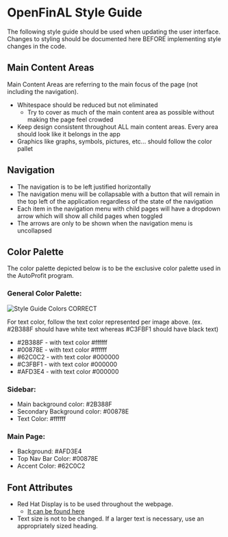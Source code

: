 # OpenFinAL Style Guide
The following style guide should be used when updating the user interface. Changes to styling should be documented here BEFORE implementing style changes in the code.

## Main Content Areas
Main Content Areas are referring to the main focus of the page (not including the navigation).
- Whitespace should be reduced but not eliminated
    - Try to cover as much of the main content area as possible without making the page feel crowded
- Keep design consistent throughout ALL main content areas. Every area should look like it belongs in the app
- Graphics like graphs, symbols, pictures, etc... should follow the color pallet

## Navigation
- The navigation is to be left justified horizontally	
- The navigation menu will be collapsable with a button that will remain in the top left of the application regardless of the state of the navigation
- Each item in the navigation menu with child pages will have a dropdown arrow which will show all child pages when toggled
- The arrows are only to be shown when the navigation menu is uncollapsed

## Color Palette
The color palette depicted below is to be the exclusive color palette used in the AutoProfit program.

### General Color Palette:
![Style Guide Colors CORRECT](https://github.com/jeffreywallphd/OpenFinAL/assets/158068249/815cb4d6-c452-499e-87d5-1dabd51392b2)

For text color, follow the text color represented per image above. (ex. #2B388F should have white text whereas #C3FBF1 should have black text) 
- #2B388F - with text color #ffffff
- #00878E - with text color #ffffff
- #62C0C2 - with text color #000000
- #C3FBF1 - with text color #000000
- #AFD3E4 - with text color #000000

### Sidebar:
- Main background color: #2B388F
- Secondary Background color: #00878E
- Text Color: #ffffff

### Main Page:
- Background: #AFD3E4
- Top Nav Bar Color: #00878E
- Accent Color: #62C0C2

## Font Attributes
- Red Hat Display is to be used throughout the webpage. 
    - [It can be found here](https://fonts.google.com/specimen/Red+Hat+Display?classification=Display&stylecount=4) 
- Text size is not to be changed. If a larger text is necessary, use an appropriately sized heading. 
